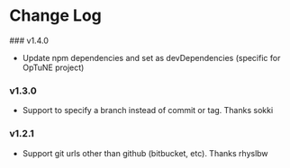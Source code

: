 # Change Log

### v1.4.0

* Update npm dependencies and set as devDependencies (specific for OpTuNE project)

### v1.3.0

* Support to specify a branch instead of commit or tag. Thanks sokki

### v1.2.1

* Support git urls other than github (bitbucket, etc). Thanks rhyslbw
